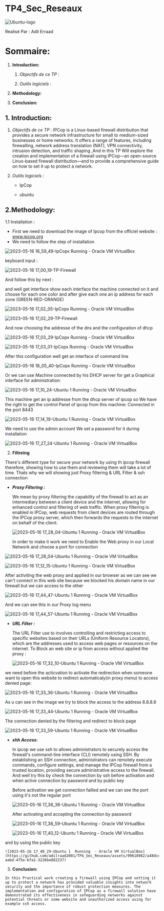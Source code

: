 # TP4_Sec_Reseaux
  
![Ubuntu-logo](https://github.com/adilraad2001/TP4_Sec_Reseaux/assets/99618982/3ead7fa6-3cd0-407f-aa5c-6f63b1ea6af8)

Realisé Par : Adil Erraad

# Sommaire:

 1. **Introduction:**
 
    1. *Objectifs de ce TP :*
    
    2. *Outils logiciels :*
    
 2. **Methodology:**
 
 3. **Conclusion:**


## 1. **Introduction:**
  1. *Objectifs de ce TP :*
    IPCop is a Linux-based firewall distribution that provides a secure network infrastructure for small to medium-sized businesses or home networks. It offers a range of features, including firewalling, network address translation (NAT), VPN connectivity, intrusion detection, and traffic shaping  ,And in this TP Will explore the creation and implementation of a firewall using IPCop—an open-source Linux-based firewall distribution—and to provide a comprehensive guide on how to set it up to protect a network. 
  
  2. *Outils logiciels :*
    
      - IpCop
    
    
      - ubuntu
   
## 2.**Methodology:**

  1.1 Installation :
  - First we need to download the image of Ipcop from the officiel website : www.ipcop.org
  - We need to follow the step of installation
    
![2023-05-16 16_59_49-IpCopx  Running  - Oracle VM VirtualBox](https://github.com/adilraad2001/TP4_Sec_Reseaux/assets/99618982/088ce3da-94f4-44a9-add2-1d62ca500b1d)

   keyboard input :

![2023-05-16 17_00_19-TP-Firewall](https://github.com/adilraad2001/TP4_Sec_Reseaux/assets/99618982/593b7ec3-d0b5-4142-a956-732914fa8066)

  And follow this by next :
  
  and well get interface show each interface the machine connected on it and choose for each one color and after give each one an ip address for each zone (GREEN-RED-ORANGE)
  
  ![2023-05-16 17_02_05-IpCopx  Running  - Oracle VM VirtualBox](https://github.com/adilraad2001/TP4_Sec_Reseaux/assets/99618982/f1a4faa5-1d21-4d7b-8f22-f3d9f3bbd4f3)
  
  ![2023-05-16 17_02_29-TP-Firewall](https://github.com/adilraad2001/TP4_Sec_Reseaux/assets/99618982/8b98dcff-76f0-43dc-970d-ff2787ce5fc7)

And now choosing the addresse of the dns and  the configuration of dhcp

![2023-05-16 17_03_29-IpCopx  Running  - Oracle VM VirtualBox](https://github.com/adilraad2001/TP4_Sec_Reseaux/assets/99618982/c6fffa57-7a25-42b0-8f4f-b21fb26b76a2)

![2023-05-16 17_03_01-IpCopx  Running  - Oracle VM VirtualBox](https://github.com/adilraad2001/TP4_Sec_Reseaux/assets/99618982/05d42622-2dc3-4151-8cce-0f841f8ed7af)

After this configuration well get an interface of command line

![2023-05-16 18_05_40-IpCopx  Running  - Oracle VM VirtualBox](https://github.com/adilraad2001/TP4_Sec_Reseaux/assets/99618982/687559bd-190a-4204-acfe-f4bc4164d120)

  Or we can use Machine connected by his DHCP server for get a Graphical interface for administration:

![2023-05-16 17_10_24-Ubuntu 1  Running  - Oracle VM VirtualBox](https://github.com/adilraad2001/TP4_Sec_Reseaux/assets/99618982/108c46ea-f83c-4933-a497-7ed3b70dea94)

This machine get an ip addresse from the dhcp server of ipcop so We have the right to get the control Panel of ipcop from this machine:
Connected in the port 8443

![2023-05-16 17_14_19-Ubuntu 1  Running  - Oracle VM VirtualBox](https://github.com/adilraad2001/TP4_Sec_Reseaux/assets/99618982/e192d765-173d-4e6f-9c74-8a69530ec92c)

We need to use the admin account We set a password for it during installation

![2023-05-16 17_27_24-Ubuntu 1  Running  - Oracle VM VirtualBox](https://github.com/adilraad2001/TP4_Sec_Reseaux/assets/99618982/31c8cfca-6bcb-47ce-ade1-61731347cd32)

2. **Filtreing**

  There's different type for secure your network by using th ipcop firewall therefore, showing how to use them and reviewing them will take a lot of time.
  Thats why we will showing just Proxy filtering & URL Filter & ssh connection
  
  - **_Proxy Filtering :_**
  
      We mean by proxy filtering the capability of the firewall to act as an intermediary between a client device and the internet, allowing for enhanced control and filtering of web traffic. When proxy filtering is enabled in IPCop, web requests from client devices are routed through the IPCop proxy server, which then forwards the requests to the internet on behalf of the client.   
      
      ![2023-05-16 17_28_04-Ubuntu 1  Running  - Oracle VM VirtualBox](https://github.com/adilraad2001/TP4_Sec_Reseaux/assets/99618982/f80fc556-fb0d-4528-badd-75019ab02efa)

      In order to make it work we need to Enable the Web proxy in our Local Network and choose a port for connection
      
![2023-05-16 17_28_04-Ubuntu 1  Running  - Oracle VM VirtualBox](https://github.com/adilraad2001/TP4_Sec_Reseaux/assets/99618982/d4dbfa6c-9b77-4d46-8e41-2a3eea3da9b7)

![2023-05-16 17_12_15-Ubuntu 1  Running  - Oracle VM VirtualBox](https://github.com/adilraad2001/TP4_Sec_Reseaux/assets/99618982/29902d51-5500-4bbb-8d71-d4a52974049f)


  After activiting the web proxy and applied in our browser as we can see we can't connect in this web site because we blocked his domain name in our firewall but we can access to the other
  
  ![2023-05-16 17_44_47-Ubuntu 1  Running  - Oracle VM VirtualBox](https://github.com/adilraad2001/TP4_Sec_Reseaux/assets/99618982/bc3c54c7-782f-4a77-b6f3-e90b58a10cd9)
  
  And we can see this in our Proxy log menu
  
![2023-05-16 17_44_57-Ubuntu 1  Running  - Oracle VM VirtualBox](https://github.com/adilraad2001/TP4_Sec_Reseaux/assets/99618982/aa28e8a6-24fb-45ea-b97b-e65a3f8bc266)

    
  - **_URL Filter :_**
  
      The URL Filter use to involves controlling and restricting access to specific websites based on their URLs (Uniform Resource Locators), which are the addresses used to access web pages or resources on the internet.
     To Block an web site or ip from access without applied the proxy :
     
     ![2023-05-16 17_32_10-Ubuntu 1  Running  - Oracle VM VirtualBox](https://github.com/adilraad2001/TP4_Sec_Reseaux/assets/99618982/0df56d1b-bc0f-407f-9979-9350456640a8)

we need before the acticvation to activate the redirection when someone want to open this website to redirect automaticaly(in proxy menu) to access denied page:

![2023-05-16 17_33_36-Ubuntu 1  Running  - Oracle VM VirtualBox](https://github.com/adilraad2001/TP4_Sec_Reseaux/assets/99618982/9bd87e78-23e6-41ee-89bc-df9251862caa)


As u can see in the image we try to block the access to the address 8.8.8.8


![2023-05-16 17_33_44-Ubuntu 1  Running  - Oracle VM VirtualBox](https://github.com/adilraad2001/TP4_Sec_Reseaux/assets/99618982/8bbf5798-9ef5-421f-8a45-9c698dc5199d)

The connection denied by the filtering and redirect to block page

![2023-05-16 17_33_59-Ubuntu 1  Running  - Oracle VM VirtualBox](https://github.com/adilraad2001/TP4_Sec_Reseaux/assets/99618982/244aecaa-eacd-428d-8cf0-30f25425ea28)
  
  
  - **_shh Access_**:

    In ipcop we use ssh to allows administrators to securely access the firewall's command-line interface (CLI) remotely using SSH. By establishing an SSH connection, administrators can remotely execute commands, configure settings, and manage the IPCop firewall from a trusted location, providing secure administrative access to the firewall.
    And  well try this by check the connection by ssh before activation and when active connection by password and by public key
    
    Before activation we get connection failled and we can see the port using it's not the regular port
    
    ![2023-05-16 17_38_36-Ubuntu 1  Running  - Oracle VM VirtualBox](https://github.com/adilraad2001/TP4_Sec_Reseaux/assets/99618982/99376654-1b3d-40e9-a0d4-c4718006f447)

    After activating and accepting the connection by password
    
    ![2023-05-16 17_38_59-Ubuntu 1  Running  - Oracle VM VirtualBox](https://github.com/adilraad2001/TP4_Sec_Reseaux/assets/99618982/5e13c22f-afa1-4b90-8edd-6bc1306d05fb)
    

    ![2023-05-16 17_40_12-Ubuntu 1  Running  - Oracle VM VirtualBox](https://github.com/adilraad2001/TP4_Sec_Reseaux/assets/99618982/dfcc5422-8ac4-4e4c-ada1-03d2df81d7fd)

and by using the public key

    ![2023-05-16 17_40_29-Ubuntu 1  Running  - Oracle VM VirtualBox](https://github.com/adilraad2001/TP4_Sec_Reseaux/assets/99618982/a48dce0e-aabd-475e-bfa1-3226be882237)
    
   3. **Conclusion:**
 
    In this Practical work creating a firewall using IPCop and setting it up to protect a network has provided valuable insights into network security and the importance of robust protection measures. The implementation and configuration of IPCop as a firewall solution have demonstrated its effectiveness in safeguarding networks against potential threats or some website and unauthorized access using for example ssh access.

    
    
  


